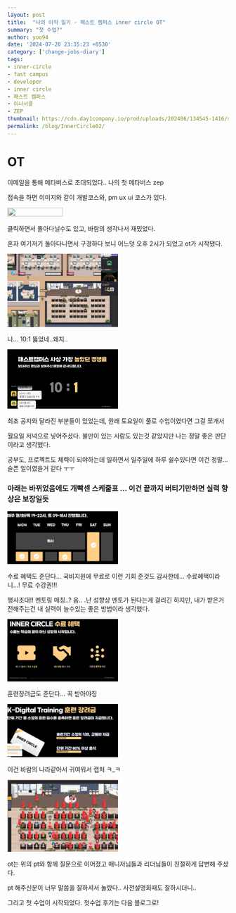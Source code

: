 ```yaml
---
layout: post
title:  "나의 이직 일기 - 패스트 캠퍼스 inner circle OT"
summary: "첫 수업?"
author: yoo94
date: '2024-07-20 23:35:23 +0530'
category: ['change-jobs-diary']
tags:
- inner-circle
- fast campus
- developer
- inner circle
- 패스트 캠퍼스
- 이너서클
- ZEP
thumbnail: https://cdn.day1company.io/prod/uploads/202406/134545-1416/simbol-black.png
permalink: /blog/InnerCircle02/
---
```

# OT
이메일을 통해 메타버스로 초대되었다.. 나의 첫 메타버스 zep

접속을 하면 이미지와 같이 개발코스와, pm ux ui 코스가 있다.

<img src="../blog/postImg/img.png" width="50%" height="50%" />

클릭하면서 돌아다닐수도 있고, 바람의 생각나서 재밌었다. 

혼자 여기저기 돌아다니면서 구경하다 보니 어느덧 오후 2시가 되었고 ot가 시작됐다.

<img src="../blog/postImg/img_1.png" width="50%" height="50%" />

나... 10:1 뚫었네..왜지..

<img src="../blog/postImg/img_3.png" width="50%" height="50%" />


최초 공지와 달라진 부분들이 있었는데, 원래 토요일이 풀로 수업이였다면 그걸 쪼개서

월요일 저녁으로 넣어주셨다. 불만이 있는 사람도 있는것 같았지만 나는 정말 좋은 판단이라고 생각했다.

공부도, 프로젝트도 체력이 되야하는데 일하면서 일주일에 하루 쉴수있다면 이건 정말... 슬픈 일이였을거 같다 ㅜㅜ

### 아래는 바뀌었음에도 개빡센 스케줄표 ... 이건 끝까지 버티기만하면 실력 향상은 보장일듯

<img src="../blog/postImg/img_4.png" width="50%" height="50%" />

수료 혜택도 준단다... 국비지원에 무료로 이런 기회 준것도 감사한데... 수료혜택이라니...! 무료 수강권!!! 

행사초대!! 멘토링 매칭..? 음.. .난 성향상 멘토가 된다는게 걸리긴 하지만, 내가 받은거 전해주는건 내 실력이 늘수있는 좋은 방법이라 생각했다.

<img src="../blog/postImg/img_5.png" width="50%" height="50%" />

훈련장려금도 준단다... 꼭 받아야징

<img src="../blog/postImg/img_6.png" width="50%" height="50%" />


이건 바람의 나라같아서 귀여워서 캡처 ㅋ_ㅋ

<img src="../blog/postImg/img_2.png" width="50%" height="50%" />

ot는 위의 pt와 함께 질문으로 이어졌고 매니저님들과 리더님들이 친절하게 답변해 주셨다.

pt 해주신분이 너무 말씀을 잘하셔서 놀랐다.. 사전설명회때도 잘하시더니..

그리고 첫 수업이 시작되었다. 첫수업 후기는 다음 블로그로!